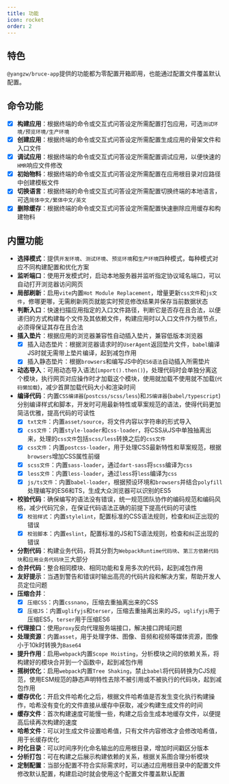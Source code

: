 ```yaml
---
title: 功能
icon: rocket
order: 2
---
```


## 特色

`@yangzw/bruce-app`提供的功能都为零配置开箱即用，也能通过配置文件覆盖默认配置。

## 命令功能

- [x] **构建应用**：根据终端的命令或交互式问答设定所需配置打包应用，可选`测试环境/预览环境/生产环境`
- [x] **创建应用**：根据终端的命令或交互式问答设定所需配置生成应用的骨架文件和入口文件
- [x] **调试应用**：根据终端的命令或交互式问答设定所需配置调试应用，以便快速的`HMR`响应文件修改
- [x] **初始物料**：根据终端的命令或交互式问答设定所需配置在应用根目录对应路径中创建模板文件
- [x] **切换语言**：根据终端的命令或交互式问答设定所需配置切换终端的本地语言，可选`简体中文/繁体中文/英文`
- [x] **删除缓存**：根据终端的命令或交互式问答设定所需配置快速删除应用缓存和构建物料

## 内置功能

- **选择模式**：提供`开发环境`、`测试环境`、`预览环境`和`生产环境`四种模式，每种模式对应不同构建配置和优化方案
- **监听端口**：使用开发模式时，启动本地服务器并监听指定协议域名端口，可以自动打开浏览器访问网页
- **局部刷新**：启用`vite`内置`Hot Module Replacement`，增量更新`css文件`和`js文件`，修哪更哪，无需刷新网页就能实时预览修改结果并保存当前数据状态
- **判断入口**：快速扫描应用指定的入口文件路径，判断它是否存在且合法，以便递归的方式构建每个文件及其依赖文件，构建应用时以入口文件作为根节点，必须得保证其存在且合法
- **插入垫片**：根据应用的浏览器兼容性自动插入垫片，兼容低版本浏览器
	- [x] 插入动态垫片：根据浏览器请求时的`UserAgent`返回垫片文件，`babel`编译JS时就无需带上垫片编译，起到减包作用
	- [x] 插入静态垫片：根据`browsers`和编写JS中的`ES6语法`自动插入所需垫片
- **动态导入**：可用动态导入语法(`import().then()`)，处理代码时会单独分离这个模块，执行网页对应操作时才加载这个模块，使用就加载不使用就不加载(`代码懒加载`)，减少首屏加载代码大小和渲染时间
- **编译代码**：内置`CSS编译器`(`postcss/scss/less`)和`JS编译器`(`babel/typescript`)分别编译样式和脚本，开发时可用最新特性或草案规范的语法，使得代码更加简洁优雅，提高代码的可读性
	- [x] `txt文件`：内置`asset/source`，将文件内容以字符串的形式导入
	- [x] `css文件`：内置`style-loader`和`css-loader`，将CSS从JS中单独抽离出来，处理的`css文件`包括`scss/less`转换之后的`css文件`
	- [x] `css文件`：内置`postcss-loader`，用于处理CSS最新特性和草案规范，根据`browsers`增加CSS属性前缀
	- [x] `scss文件`：内置`sass-loader`，通过`dart-sass`将`scss`编译为`css`
	- [x] `less文件`：内置`less-loader`，通过`less`将`less`编译为`css`
	- [x] `js/ts文件`：内置`babel-loader`，根据预设环境和`browsers`并结合`polyfill`处理编写的ES6和TS，生成大众浏览器可以识别的ES5
- **校验代码**：确保编写的语法没有错误，统一规范团队协作的编码规范和编码风格，减少代码冗余，在保证代码语法正确的前提下提高代码的可读性
	- [x] `校验样式`：内置`stylelint`，配置标准的CSS语法规则，检查和纠正出现的错误
	- [x] `校验脚本`：内置`eslint`，配置标准的JS和TS语法规则，检查和纠正出现的错误
- **分割代码**：构建业务代码，将其分割为`WebpackRuntime代码块`、`第三方依赖代码块`和`应用业务代码块`三大部分
- **合并代码**：整合相同模块、相同功能和复用多次的代码，起到减包作用
- **友好提示**：当遇到警告和错误时输出高亮的代码片段和解决方案，帮助开发人员定位问题
- **压缩合并**：
	- [x] `压缩CSS`：内置`cssnano`，压缩去重抽离出来的CSS
	- [x] `压缩JS`：内置`uglifyjs`和`terser`，压缩去重抽离出来的JS，`uglifyjs`用于压缩ES5，`terser`用于压缩ES6
- **代理接口**：使用`proxy`反向代理服务端接口，解决接口跨域问题
- **处理资源**：内置`asset`，用于处理字体、图像、音频和视频等媒体资源，图像小于10k时转换为`Base64`
- **提升作用**：启用`webpack`内置`Scope Hoisting`，分析模块之间的依赖关系，将构建好的模块合并到一个函数中，起到减包作用
- **摇树优化**：启用`webpack`内置`Tree Shaking`，禁止`babel`将代码转换为CJS规范，使用ESM规范的静态声明特性去除不被引用或不被执行的代码块，起到减包作用
- **缓存优化**：开启文件哈希化之后，根据文件哈希值是否发生变化执行构建操作，哈希没有变化的文件直接从缓存中获取，减少构建生成文件的时间
- **缓存文件**：首次构建速度可能慢一些，构建之后会生成本地缓存文件，以便提高后续再次构建的速度
- **哈希文件**：可以对生成文件设置哈希值，只有文件内容修改才会修改哈希值，用于长缓存优化
- **时化目录**：可以时间序列化命名输出的应用根目录，增加时间戳区分版本
- **分析打包**：可在构建之后展示构建依赖的关系，根据关系图合理分析模块
- **定制配置**：当部分配置不符合实际需求时，可以通过应用根目录中的配置文件修改默认配置，构建启动时就会使用这个配置文件覆盖默认配置